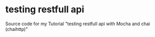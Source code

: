 # testing restfull api
Source code for my Tutorial "testing restfull api with Mocha and chai (chaihttp)"
